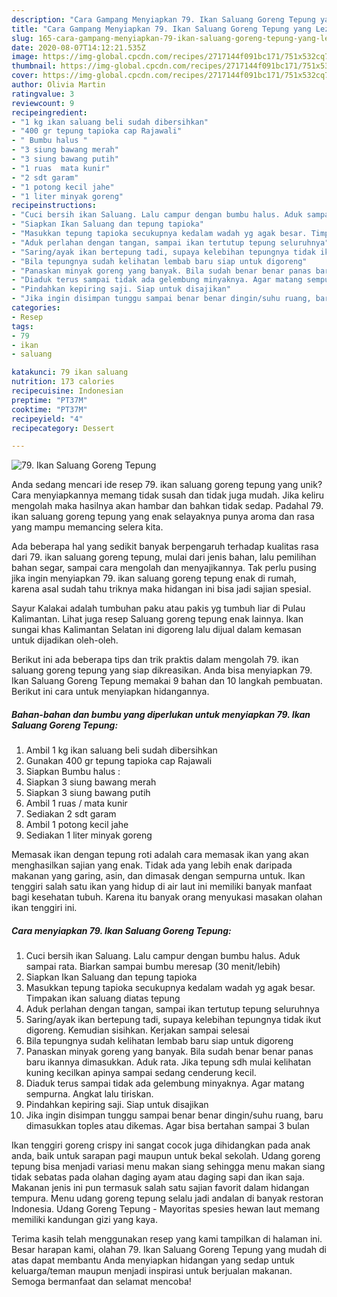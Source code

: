 ```yaml
---
description: "Cara Gampang Menyiapkan 79. Ikan Saluang Goreng Tepung yang Lezat"
title: "Cara Gampang Menyiapkan 79. Ikan Saluang Goreng Tepung yang Lezat"
slug: 165-cara-gampang-menyiapkan-79-ikan-saluang-goreng-tepung-yang-lezat
date: 2020-08-07T14:12:21.535Z
image: https://img-global.cpcdn.com/recipes/2717144f091bc171/751x532cq70/79-ikan-saluang-goreng-tepung-foto-resep-utama.jpg
thumbnail: https://img-global.cpcdn.com/recipes/2717144f091bc171/751x532cq70/79-ikan-saluang-goreng-tepung-foto-resep-utama.jpg
cover: https://img-global.cpcdn.com/recipes/2717144f091bc171/751x532cq70/79-ikan-saluang-goreng-tepung-foto-resep-utama.jpg
author: Olivia Martin
ratingvalue: 3
reviewcount: 9
recipeingredient:
- "1 kg ikan saluang beli sudah dibersihkan"
- "400 gr tepung tapioka cap Rajawali"
- " Bumbu halus "
- "3 siung bawang merah"
- "3 siung bawang putih"
- "1 ruas  mata kunir"
- "2 sdt garam"
- "1 potong kecil jahe"
- "1 liter minyak goreng"
recipeinstructions:
- "Cuci bersih ikan Saluang. Lalu campur dengan bumbu halus. Aduk sampai rata. Biarkan sampai bumbu meresap (30 menit/lebih)"
- "Siapkan Ikan Saluang dan tepung tapioka"
- "Masukkan tepung tapioka secukupnya kedalam wadah yg agak besar. Timpakan ikan saluang diatas tepung"
- "Aduk perlahan dengan tangan, sampai ikan tertutup tepung seluruhnya"
- "Saring/ayak ikan bertepung tadi, supaya kelebihan tepungnya tidak ikut digoreng. Kemudian sisihkan. Kerjakan sampai selesai"
- "Bila tepungnya sudah kelihatan lembab baru siap untuk digoreng"
- "Panaskan minyak goreng yang banyak. Bila sudah benar benar panas baru ikannya dimasukkan. Aduk rata. Jika tepung sdh mulai kelihatan kuning kecilkan apinya sampai sedang cenderung kecil."
- "Diaduk terus sampai tidak ada gelembung minyaknya. Agar matang sempurna. Angkat lalu tiriskan."
- "Pindahkan kepiring saji. Siap untuk disajikan"
- "Jika ingin disimpan tunggu sampai benar benar dingin/suhu ruang, baru dimasukkan toples atau dikemas. Agar bisa bertahan sampai 3 bulan"
categories:
- Resep
tags:
- 79
- ikan
- saluang

katakunci: 79 ikan saluang 
nutrition: 173 calories
recipecuisine: Indonesian
preptime: "PT37M"
cooktime: "PT37M"
recipeyield: "4"
recipecategory: Dessert

---
```



![79. Ikan Saluang Goreng Tepung](https://img-global.cpcdn.com/recipes/2717144f091bc171/751x532cq70/79-ikan-saluang-goreng-tepung-foto-resep-utama.jpg)

Anda sedang mencari ide resep 79. ikan saluang goreng tepung yang unik? Cara menyiapkannya memang tidak susah dan tidak juga mudah. Jika keliru mengolah maka hasilnya akan hambar dan bahkan tidak sedap. Padahal 79. ikan saluang goreng tepung yang enak selayaknya punya aroma dan rasa yang mampu memancing selera kita.

Ada beberapa hal yang sedikit banyak berpengaruh terhadap kualitas rasa dari 79. ikan saluang goreng tepung, mulai dari jenis bahan, lalu pemilihan bahan segar, sampai cara mengolah dan menyajikannya. Tak perlu pusing jika ingin menyiapkan 79. ikan saluang goreng tepung enak di rumah, karena asal sudah tahu triknya maka hidangan ini bisa jadi sajian spesial.

Sayur Kalakai adalah tumbuhan paku atau pakis yg tumbuh liar di Pulau Kalimantan. Lihat juga resep Saluang goreng tepung enak lainnya. Ikan sungai khas Kalimantan Selatan ini digoreng lalu dijual dalam kemasan untuk dijadikan oleh-oleh.


Berikut ini ada beberapa tips dan trik praktis dalam mengolah 79. ikan saluang goreng tepung yang siap dikreasikan. Anda bisa menyiapkan 79. Ikan Saluang Goreng Tepung memakai 9 bahan dan 10 langkah pembuatan. Berikut ini cara untuk menyiapkan hidangannya.

<!--inarticleads1-->

##### Bahan-bahan dan bumbu yang diperlukan untuk menyiapkan 79. Ikan Saluang Goreng Tepung:

1. Ambil 1 kg ikan saluang beli sudah dibersihkan
1. Gunakan 400 gr tepung tapioka cap Rajawali
1. Siapkan  Bumbu halus :
1. Siapkan 3 siung bawang merah
1. Siapkan 3 siung bawang putih
1. Ambil 1 ruas / mata kunir
1. Sediakan 2 sdt garam
1. Ambil 1 potong kecil jahe
1. Sediakan 1 liter minyak goreng


Memasak ikan dengan tepung roti adalah cara memasak ikan yang akan menghasilkan sajian yang enak. Tidak ada yang lebih enak daripada makanan yang garing, asin, dan dimasak dengan sempurna untuk. Ikan tenggiri salah satu ikan yang hidup di air laut ini memiliki banyak manfaat bagi kesehatan tubuh. Karena itu banyak orang menyukasi masakan olahan ikan tenggiri ini. 

<!--inarticleads2-->

##### Cara menyiapkan 79. Ikan Saluang Goreng Tepung:

1. Cuci bersih ikan Saluang. Lalu campur dengan bumbu halus. Aduk sampai rata. Biarkan sampai bumbu meresap (30 menit/lebih)
1. Siapkan Ikan Saluang dan tepung tapioka
1. Masukkan tepung tapioka secukupnya kedalam wadah yg agak besar. Timpakan ikan saluang diatas tepung
1. Aduk perlahan dengan tangan, sampai ikan tertutup tepung seluruhnya
1. Saring/ayak ikan bertepung tadi, supaya kelebihan tepungnya tidak ikut digoreng. Kemudian sisihkan. Kerjakan sampai selesai
1. Bila tepungnya sudah kelihatan lembab baru siap untuk digoreng
1. Panaskan minyak goreng yang banyak. Bila sudah benar benar panas baru ikannya dimasukkan. Aduk rata. Jika tepung sdh mulai kelihatan kuning kecilkan apinya sampai sedang cenderung kecil.
1. Diaduk terus sampai tidak ada gelembung minyaknya. Agar matang sempurna. Angkat lalu tiriskan.
1. Pindahkan kepiring saji. Siap untuk disajikan
1. Jika ingin disimpan tunggu sampai benar benar dingin/suhu ruang, baru dimasukkan toples atau dikemas. Agar bisa bertahan sampai 3 bulan


Ikan tenggiri goreng crispy ini sangat cocok juga dihidangkan pada anak anda, baik untuk sarapan pagi maupun untuk bekal sekolah. Udang goreng tepung bisa menjadi variasi menu makan siang sehingga menu makan siang tidak sebatas pada olahan daging ayam atau daging sapi dan ikan saja. Makanan jenis ini pun termasuk salah satu sajian favorit dalam hidangan tempura. Menu udang goreng tepung selalu jadi andalan di banyak restoran Indonesia. Udang Goreng Tepung - Mayoritas spesies hewan laut memang memiliki kandungan gizi yang kaya. 

Terima kasih telah menggunakan resep yang kami tampilkan di halaman ini. Besar harapan kami, olahan 79. Ikan Saluang Goreng Tepung yang mudah di atas dapat membantu Anda menyiapkan hidangan yang sedap untuk keluarga/teman maupun menjadi inspirasi untuk berjualan makanan. Semoga bermanfaat dan selamat mencoba!
